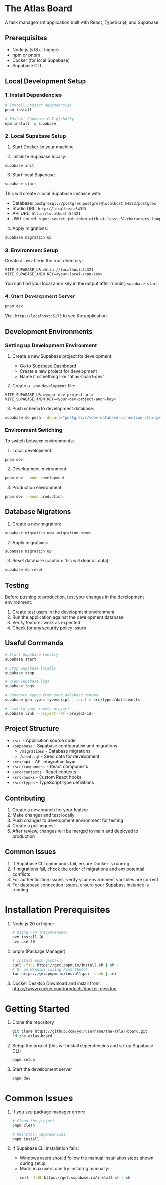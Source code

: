 # The Atlas Board

A task management application built with React, TypeScript, and Supabase.

## Prerequisites

- Node.js (v18 or higher)
- npm or pnpm
- Docker (for local Supabase)
- Supabase CLI

## Local Development Setup

### 1. Install Dependencies

```bash
# Install project dependencies
pnpm install

# Install Supabase CLI globally
npm install -g supabase
```

### 2. Local Supabase Setup

1. Start Docker on your machine

2. Initialize Supabase locally:

```bash
supabase init
```

3. Start local Supabase:

```bash
supabase start
```

This will create a local Supabase instance with:

- Database: `postgresql://postgres:postgres@localhost:54322/postgres`
- Studio URL: `http://localhost:54323`
- API URL: `http://localhost:54321`
- JWT secret: `super-secret-jwt-token-with-at-least-32-characters-long`

4. Apply migrations:

```bash
supabase migration up
```

### 3. Environment Setup

Create a `.env` file in the root directory:

```env
VITE_SUPABASE_URL=http://localhost:54321
VITE_SUPABASE_ANON_KEY=<your-local-anon-key>
```

You can find your local anon key in the output after running `supabase start`.

### 4. Start Development Server

```bash
pnpm dev
```

Visit `http://localhost:5173` to see the application.

## Development Environments

### Setting up Development Environment

1. Create a new Supabase project for development:

   - Go to [Supabase Dashboard](https://app.supabase.com)
   - Create a new project for development
   - Name it something like "atlas-board-dev"

2. Create a `.env.development` file:

```env
VITE_SUPABASE_URL=<your-dev-project-url>
VITE_SUPABASE_ANON_KEY=<your-dev-project-anon-key>
```

3. Push schema to development database:

```bash
supabase db push --db-url="postgres://<dev-database-connection-string>"
```

### Environment Switching

To switch between environments:

1. Local development:

```bash
pnpm dev
```

2. Development environment:

```bash
pnpm dev --mode development
```

3. Production environment:

```bash
pnpm dev --mode production
```

## Database Migrations

1. Create a new migration:

```bash
supabase migration new <migration-name>
```

2. Apply migrations:

```bash
supabase migration up
```

3. Reset database (caution: this will clear all data):

```bash
supabase db reset
```

## Testing

Before pushing to production, test your changes in the development environment:

1. Create test users in the development environment
2. Run the application against the development database
3. Verify features work as expected
4. Check for any security policy issues

## Useful Commands

```bash
# Start Supabase locally
supabase start

# Stop Supabase locally
supabase stop

# View Supabase logs
supabase logs

# Generate types from your database schema
supabase gen types typescript --local > src/types/database.ts

# Link to your remote project
supabase link --project-ref <project-id>
```

## Project Structure

- `/src` - Application source code
- `/supabase` - Supabase configuration and migrations
  - `/migrations` - Database migrations
  - `/seed.sql` - Seed data for development
- `/src/api` - API integration layer
- `/src/components` - React components
- `/src/contexts` - React contexts
- `/src/hooks` - Custom React hooks
- `/src/types` - TypeScript type definitions

## Contributing

1. Create a new branch for your feature
2. Make changes and test locally
3. Push changes to development environment for testing
4. Create a pull request
5. After review, changes will be merged to main and deployed to production

## Common Issues

1. If Supabase CLI commands fail, ensure Docker is running
2. If migrations fail, check the order of migrations and any potential conflicts
3. For authentication issues, verify your environment variables are correct
4. For database connection issues, ensure your Supabase instance is running

# Installation Prerequisites

1. Node.js 20 or higher

   ```bash
   # Using nvm (recommended)
   nvm install 20
   nvm use 20
   ```

2. pnpm (Package Manager)

   ```bash
   # Install pnpm globally
   curl -fsSL https://get.pnpm.io/install.sh | sh -
   # Or on Windows (using PowerShell)
   iwr https://get.pnpm.io/install.ps1 -useb | iex
   ```

3. Docker Desktop
   Download and install from: https://www.docker.com/products/docker-desktop

# Getting Started

1. Clone the repository

   ```bash
   git clone https://github.com/yourusername/the-atlas-board.git
   cd the-atlas-board
   ```

2. Setup the project (this will install dependencies and set up Supabase CLI)

   ```bash
   pnpm setup
   ```

3. Start the development server
   ```bash
   pnpm dev
   ```

# Common Issues

1. If you see package manager errors:

   ```bash
   # Clean the project
   pnpm clean

   # Reinstall dependencies
   pnpm install
   ```

2. If Supabase CLI installation fails:
   - Windows users should follow the manual installation steps shown during setup
   - Mac/Linux users can try installing manually:
     ```bash
     curl -fsSL https://get.supabase.io/install.sh | sh
     ```
